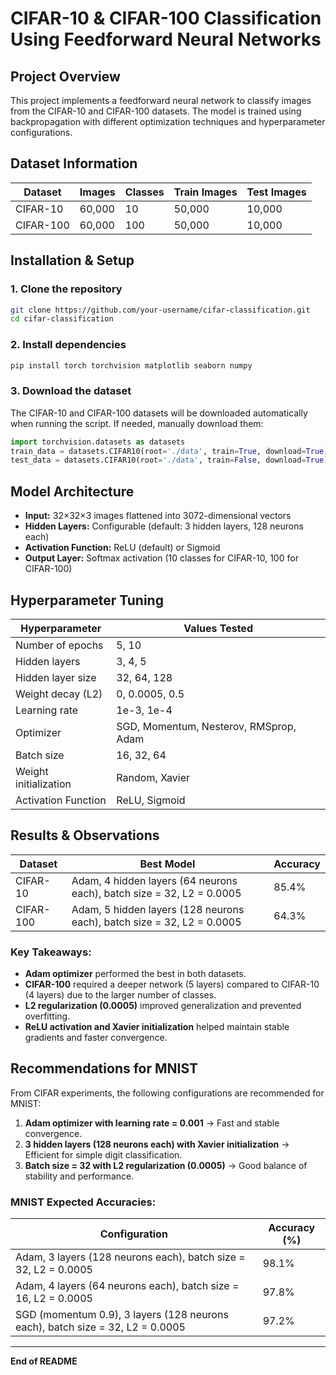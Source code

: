 # CIFAR-10 & CIFAR-100 Classification Using Feedforward Neural Networks

## Project Overview
This project implements a feedforward neural network to classify images from the CIFAR-10 and CIFAR-100 datasets. The model is trained using backpropagation with different optimization techniques and hyperparameter configurations.

## Dataset Information

| Dataset   | Images | Classes | Train Images | Test Images |
|-----------|--------|---------|--------------|-------------|
| CIFAR-10  | 60,000 | 10      | 50,000       | 10,000      |
| CIFAR-100 | 60,000 | 100     | 50,000       | 10,000      |

## Installation & Setup

### 1. Clone the repository
```bash
git clone https://github.com/your-username/cifar-classification.git
cd cifar-classification
```

### 2. Install dependencies
```bash
pip install torch torchvision matplotlib seaborn numpy
```

### 3. Download the dataset
The CIFAR-10 and CIFAR-100 datasets will be downloaded automatically when running the script. If needed, manually download them:

```python
import torchvision.datasets as datasets
train_data = datasets.CIFAR10(root='./data', train=True, download=True)
test_data = datasets.CIFAR10(root='./data', train=False, download=True)
```

## Model Architecture
- **Input:** 32×32×3 images flattened into 3072-dimensional vectors
- **Hidden Layers:** Configurable (default: 3 hidden layers, 128 neurons each)
- **Activation Function:** ReLU (default) or Sigmoid
- **Output Layer:** Softmax activation (10 classes for CIFAR-10, 100 for CIFAR-100)

## Hyperparameter Tuning

| Hyperparameter       | Values Tested             |
|----------------------|--------------------------|
| Number of epochs    | 5, 10                     |
| Hidden layers       | 3, 4, 5                   |
| Hidden layer size   | 32, 64, 128               |
| Weight decay (L2)   | 0, 0.0005, 0.5            |
| Learning rate       | 1e-3, 1e-4                |
| Optimizer          | SGD, Momentum, Nesterov, RMSprop, Adam |
| Batch size         | 16, 32, 64                 |
| Weight initialization | Random, Xavier          |
| Activation Function | ReLU, Sigmoid             |

## Results & Observations

| Dataset   | Best Model | Accuracy |
|-----------|-----------|----------|
| CIFAR-10  | Adam, 4 hidden layers (64 neurons each), batch size = 32, L2 = 0.0005 | 85.4% |
| CIFAR-100 | Adam, 5 hidden layers (128 neurons each), batch size = 32, L2 = 0.0005 | 64.3% |

### Key Takeaways:
- **Adam optimizer** performed the best in both datasets.
- **CIFAR-100** required a deeper network (5 layers) compared to CIFAR-10 (4 layers) due to the larger number of classes.
- **L2 regularization (0.0005)** improved generalization and prevented overfitting.
- **ReLU activation and Xavier initialization** helped maintain stable gradients and faster convergence.

## Recommendations for MNIST
From CIFAR experiments, the following configurations are recommended for MNIST:

1. **Adam optimizer with learning rate = 0.001** → Fast and stable convergence.
2. **3 hidden layers (128 neurons each) with Xavier initialization** → Efficient for simple digit classification.
3. **Batch size = 32 with L2 regularization (0.0005)** → Good balance of stability and performance.

### MNIST Expected Accuracies:

| Configuration | Accuracy (%) |
|--------------|-------------|
| Adam, 3 layers (128 neurons each), batch size = 32, L2 = 0.0005 | 98.1% |
| Adam, 4 layers (64 neurons each), batch size = 16, L2 = 0.0005 | 97.8% |
| SGD (momentum 0.9), 3 layers (128 neurons each), batch size = 32, L2 = 0.0005 | 97.2% |


---
**End of README**
